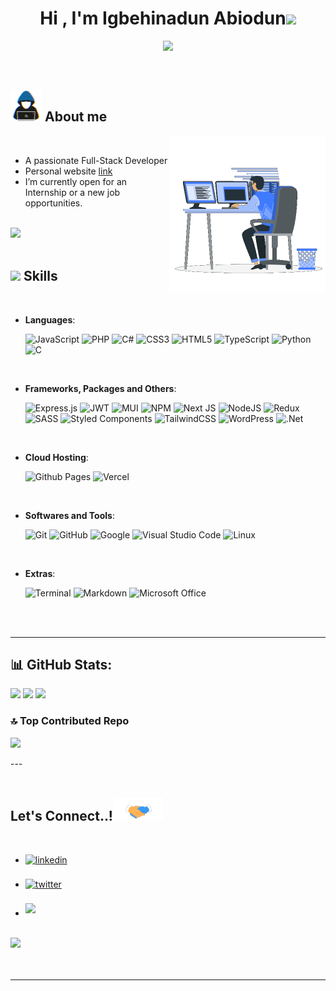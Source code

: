 
<h1 align="center"><b>Hi , I'm Igbehinadun Abiodun</b><img src="https://media.giphy.com/media/hvRJCLFzcasrR4ia7z/giphy.gif" width="35"></h1>

<p align="center">
 <a href="https://github.com/DenverCoder1/readme-typing-svg"><img src="https://readme-typing-svg.herokuapp.com?font=Time+New+Roman&color=cyan&size=25&center=true&vCenter=true&width=600&height=100&lines=You+are+Welcome+to+my+Profile..&hearts;++;Dedicated+Full-Stack+Developer,;Computer+Science+Student,;Active+Learner/Researcher,;Love+to+learn+new+stuffs..<3">
	</a>
</p>


<br>

	
## <picture><img src = "https://github.com/0xAbdulKhalid/0xAbdulKhalid/raw/main/assets/mdImages/about_me.gif" width = 50px></picture> **About me**

<picture> <img align="right" src="https://github.com/0xAbdulKhalid/0xAbdulKhalid/raw/main/assets/mdImages/Right_Side.gif" width = 250px></picture>

<br>

- A passionate Full-Stack Developer
- Personal website [link](https://starrstudio.pro/)
- I’m currently open for an Internship or a new job opportunities.
<br><br>

<img src="https://user-images.githubusercontent.com/73097560/115834477-dbab4500-a447-11eb-908a-139a6edaec5c.gif"><br><br>

## <img src="https://media2.giphy.com/media/QssGEmpkyEOhBCb7e1/giphy.gif?cid=ecf05e47a0n3gi1bfqntqmob8g9aid1oyj2wr3ds3mg700bl&rid=giphy.gif" width ="25"><b> Skills</b>
<br>

<p align="center">

- **Languages**:
    
    ![JavaScript](https://img.shields.io/badge/javascript-%23323330.svg?style=for-the-badge&logo=javascript&logoColor=%23F7DF1E)
    ![PHP](https://img.shields.io/badge/php-%23777BB4.svg?style=for-the-badge&logo=php&logoColor=white)
    ![C#](https://img.shields.io/badge/c%23-%23239120.svg?style=for-the-badge&logo=c-sharp&logoColor=white)
    ![CSS3](https://img.shields.io/badge/css3-%231572B6.svg?style=for-the-badge&logo=css3&logoColor=white)
    ![HTML5](https://img.shields.io/badge/html5-%23E34F26.svg?style=for-the-badge&logo=html5&logoColor=white)
    ![TypeScript](https://img.shields.io/badge/typescript-%23007ACC.svg?style=for-the-badge&logo=typescript&logoColor=white)
    ![Python](https://img.shields.io/badge/Python%20-%2314354C.svg?style=for-the-badge&logo=python&logoColor=white)
    ![C](https://img.shields.io/badge/C%20-%232370ED.svg?style=for-the-badge&logo=c&logoColor=white)

<br>   
    
- **Frameworks, Packages and Others**:
	
     ![Express.js](https://img.shields.io/badge/express.js-%23404d59.svg?style=for-the-badge&logo=express&logoColor=%2361DAFB)
     ![JWT](https://img.shields.io/badge/JWT-black?style=for-the-badge&logo=JSON%20web%20tokens)
     ![MUI](https://img.shields.io/badge/MUI-%230081CB.svg?style=for-the-badge&logo=mui&logoColor=white)
     ![NPM](https://img.shields.io/badge/NPM-%23CB3837.svg?style=for-the-badge&logo=npm&logoColor=white)
     ![Next JS](https://img.shields.io/badge/Next-black?style=for-the-badge&logo=next.js&logoColor=white)
     ![NodeJS](https://img.shields.io/badge/node.js-6DA55F?style=for-the-badge&logo=node.js&logoColor=white)
     ![Redux](https://img.shields.io/badge/redux-%23593d88.svg?style=for-the-badge&logo=redux&logoColor=white)
     ![SASS](https://img.shields.io/badge/SASS-hotpink.svg?style=for-the-badge&logo=SASS&logoColor=white)
     ![Styled Components](https://img.shields.io/badge/styled--components-DB7093?style=for-the-badge&logo=styled-components&logoColor=white)
     ![TailwindCSS](https://img.shields.io/badge/tailwindcss-%2338B2AC.svg?style=for-the-badge&logo=tailwind-css&logoColor=white)
     ![WordPress](https://img.shields.io/badge/WordPress-%23117AC9.svg?style=for-the-badge&logo=WordPress&logoColor=white)
     ![.Net](https://img.shields.io/badge/.NET-5C2D91?style=for-the-badge&logo=.net&logoColor=white)

<br>

- **Cloud Hosting**:

    ![Github Pages](https://img.shields.io/badge/GitHub%20Pages-%23327FC7.svg?style=for-the-badge&logo=github&logoColor=white)
    ![Vercel](https://img.shields.io/badge/vercel-%23000000.svg?style=for-the-badge&logo=vercel&logoColor=white)

    
<br>

- **Softwares and Tools**:

    ![Git](https://img.shields.io/badge/git-%23F05033.svg?style=for-the-badge&logo=git&logoColor=white)
    ![GitHub](https://img.shields.io/badge/github-%23121011.svg?style=for-the-badge&logo=github&logoColor=white)
    ![Google](https://img.shields.io/badge/google-%234285F4.svg?style=for-the-badge&logo=google&logoColor=white)
    ![Visual Studio Code](https://img.shields.io/badge/Visual%20Studio%20Code-0078d7.svg?style=for-the-badge&logo=visual-studio-code&logoColor=white)
    ![Linux](https://img.shields.io/badge/Linux-FCC624?style=for-the-badge&logo=linux&logoColor=black) 

<br>

- **Extras**:

    ![Terminal](https://img.shields.io/badge/Terminal-%23054020?style=for-the-badge&logo=gnu-bash&logoColor=white)
    ![Markdown](https://img.shields.io/badge/markdown-%23000000.svg?style=for-the-badge&logo=markdown&logoColor=white) 
    ![Microsoft Office](https://img.shields.io/badge/Microsoft_Office-D83B01?style=for-the-badge&logo=microsoft-office&logoColor=white)


</p>

<br>
<br>

-----
<h2>📊 GitHub Stats:</h2>

![](https://github-readme-stats.vercel.app/api?username=seonudoiba&theme=dark&hide_border=true&include_all_commits=false&count_private=true)
![](https://github-readme-streak-stats.herokuapp.com/?user=seonudoiba&theme=dark&hide_border=true)
![](https://github-readme-stats.vercel.app/api/top-langs/?username=seonudoiba&theme=dark&hide_border=true&include_all_commits=false&count_private=true&layout=compact)
<br>
</div>

### 🔝 Top Contributed Repo
![](https://github-contributor-stats.vercel.app/api?username=seonudoiba&limit=5&theme=dark&combine_all_yearly_contributions=true)

---<br>
<br>

## <b> Let's Connect..!</b><img src="https://github.com/0xAbdulKhalid/0xAbdulKhalid/raw/main/assets/mdImages/handshake.gif" width ="80">
<br>
<div align='left'>

<ul>

<li>
<a href="https://www.linkedin.com/in/igbehinadun-abiodun-581588183" target="_blank">
<img src="https://img.shields.io/badge/linkedin:  Abiodun-%2300acee.svg?color=405DE6&style=for-the-badge&logo=linkedin&logoColor=white" alt=linkedin style="margin-bottom: 5px;"/>
</a>
</li>
<br>

<li>
<a href="https://twitter.com/Aigbehinadun" target="_blank">
<img src="https://img.shields.io/badge/twitter:  Abiodun-%2300acee.svg?color=1DA1F2&style=for-the-badge&logo=twitter&logoColor=white" alt=twitter style="margin-bottom: 5px;"/>
</a>
</li>

<br>

<li>
<a href="mailto:abiodunigbehinadun17@gmail.com" target="_blank">
<img src="https://img.shields.io/badge/gmail:  Abiodun-%23EA4335.svg?style=for-the-badge&logo=gmail&logoColor=white" t=mail style="margin-bottom: 5px;" />
</a>
</li>
	
</ul>
</div>

<br>
<img src="https://user-images.githubusercontent.com/73097560/115834477-dbab4500-a447-11eb-908a-139a6edaec5c.gif">
<br>
<br>
<br>

---
